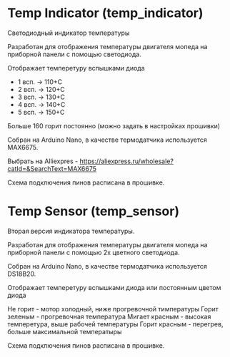 # Temp Indicator (temp_indicator)

Светодиодный индикатор температуры

Разработан для отображения температуры двигателя мопеда на приборной панели с помощью светодиода.

Отображает темперетуру вспышками диода
 - 1 всп. -> 110+С 
 - 2 всп. -> 120+С 
 - 3 всп. -> 130+С 
 - 4 всп. -> 140+С 
 - 5 всп. -> 150+С 
  
Больше 160 горит постоянно (можно задать в настройках прошивки)

Собран на Arduino Nano, в качестве термодатчика используется MAX6675. 

Выбрать на Alliexpres - https://aliexpress.ru/wholesale?catId=&SearchText=MAX6675

Схема подключения пинов расписана в прошивке.


# Temp Sensor (temp_sensor)

Вторая версия индикатора температуры.

Разработан для отображения температуры двигателя мопеда на приборной панели с помощью 2х цветного светодиода.

Собран на Arduino Nano, в качестве термодатчика используется DS18B20.

Отображает темперетуру вспышками диода или постоянным цветом диода

Не горит - мотор холодный, ниже прогревочной тимпературы
Горит зеленым - прогревочная температура
Мигает красным - высокая темперетура, выше рабочей температуры
Горит красным - перегрев, больше максимальной температыры

Схема подключения пинов расписана в прошивке.
